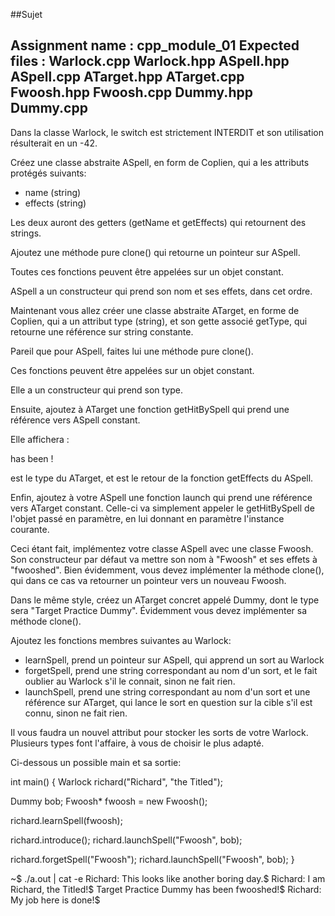 ##Sujet

Assignment name  : cpp_module_01
Expected files   : Warlock.cpp Warlock.hpp
                   ASpell.hpp ASpell.cpp
				   ATarget.hpp ATarget.cpp
				   Fwoosh.hpp Fwoosh.cpp
				   Dummy.hpp Dummy.cpp
--------------------------------------------------------------------------------

Dans la classe Warlock, le switch est strictement INTERDIT et son utilisation
résulterait en un -42.

Créez une classe abstraite ASpell, en form de Coplien, qui a les attributs
protégés suivants:

* name (string)
* effects (string)

Les deux auront des getters (getName et getEffects) qui retournent des strings.

Ajoutez une méthode pure clone() qui retourne un pointeur sur ASpell.

Toutes ces fonctions peuvent être appelées sur un objet constant.

ASpell a un constructeur qui prend son nom et ses effets, dans cet ordre.

Maintenant vous allez créer une classe abstraite ATarget, en forme de Coplien,
qui a un attribut type (string), et son gette associé getType, qui retourne une
référence sur string constante.

Pareil que pour ASpell, faites lui une méthode pure clone().

Ces fonctions peuvent être appelées sur un objet constant.

Elle a un constructeur qui prend son type.

Ensuite, ajoutez à ATarget une fonction getHitBySpell qui prend une référence
vers ASpell constant.

Elle affichera :

<TYPE> has been <EFFECTS>!

<TYPE> est le type du ATarget, et <EFFECTS> est le retour de la fonction
getEffects du ASpell.

Enfin, ajoutez à votre ASpell une fonction launch qui prend une référence vers
ATarget constant. Celle-ci va simplement appeler le getHitBySpell de l'objet
passé en paramètre, en lui donnant en paramètre l'instance courante.

Ceci étant fait, implémentez votre classe ASpell avec une classe Fwoosh. Son
constructeur par défaut va mettre son nom à "Fwoosh" et ses effets à
"fwooshed". Bien évidemment, vous devez implémenter la méthode clone(), qui
dans ce cas va retourner un pointeur vers un nouveau Fwoosh.

Dans le même style, créez un ATarget concret appelé Dummy, dont le type
sera "Target Practice Dummy". Évidemment vous devez implémenter sa méthode clone().

Ajoutez les fonctions membres suivantes au Warlock:

* learnSpell, prend un pointeur sur ASpell, qui apprend un sort au Warlock
* forgetSpell, prend une string correspondant au nom d'un sort, et le fait
  oublier au Warlock s'il le connait, sinon ne fait rien. 
* launchSpell, prend une string correspondant au nom d'un sort et une référence
  sur ATarget, qui lance le sort en question sur la cible s'il est connu, sinon
  ne fait rien.


Il vous faudra un nouvel attribut pour stocker les sorts de votre Warlock.
Plusieurs types font l'affaire, à vous de choisir le plus adapté.

Ci-dessous un possible main et sa sortie:

int main()
{
  Warlock richard("Richard", "the Titled");

  Dummy bob;
  Fwoosh* fwoosh = new Fwoosh();

  richard.learnSpell(fwoosh);

  richard.introduce();
  richard.launchSpell("Fwoosh", bob);

  richard.forgetSpell("Fwoosh");
  richard.launchSpell("Fwoosh", bob);
}

~$ ./a.out | cat -e
Richard: This looks like another boring day.$
Richard: I am Richard, the Titled!$
Target Practice Dummy has been fwooshed!$
Richard: My job here is done!$

